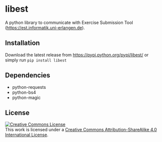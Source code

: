 libest
======

A python library to communicate with Exercise Submission Tool (https://est.informatik.uni-erlangen.de).

Installation
------------

Download the latest release from https://pypi.python.org/pypi/libest/ or simply run `pip install libest`

Dependencies
------------

* python-requests
* python-bs4
* python-magic

License
-------

<a rel="license" href="http://creativecommons.org/licenses/by-sa/4.0/"><img alt="Creative Commons License" style="border-width:0" src="https://i.creativecommons.org/l/by-sa/4.0/88x31.png" /></a><br />This work is licensed under a <a rel="license" href="http://creativecommons.org/licenses/by-sa/4.0/">Creative Commons Attribution-ShareAlike 4.0 International License</a>.
